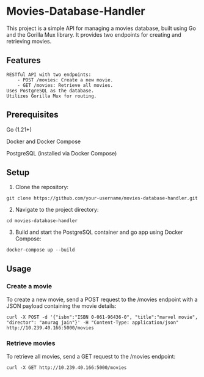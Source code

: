 
# Movies-Database-Handler

This project is a simple API for managing a movies database, built using Go and the Gorilla Mux library. It provides two endpoints for creating and retrieving movies.


## Features

```
RESTful API with two endpoints:
    - POST /movies: Create a new movie.
    - GET /movies: Retrieve all movies.
Uses PostgreSQL as the database.
Utilizes Gorilla Mux for routing.
```

## Prerequisites

Go (1.21+)

Docker and Docker Compose

PostgreSQL (installed via Docker Compose)

## Setup

1. Clone the repository:

```
git clone https://github.com/your-username/movies-database-handler.git
```

2. Navigate to the project directory:

```
cd movies-database-handler
```

3. Build and start the PostgreSQL container and go app using Docker Compose:
```
docker-compose up --build
```


## Usage

### Create a movie

To create a new movie, send a POST request to the /movies endpoint with a JSON payload containing the movie details:

```
curl -X POST -d '{"isbn":"ISBN 0-061-96436-0", "title":"marvel movie", "director": "anurag jain"}' -H "Content-Type: application/json" http://10.239.40.166:5000/movies
```

### Retrieve movies

To retrieve all movies, send a GET request to the /movies endpoint:

```
curl -X GET http://10.239.40.166:5000/movies
```

